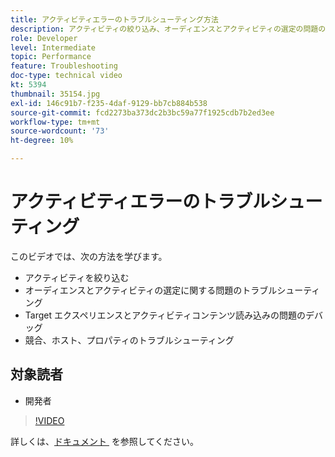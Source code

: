 ```yaml
---
title: アクティビティエラーのトラブルシューティング方法
description: アクティビティの絞り込み、オーディエンスとアクティビティの選定の問題のトラブルシューティング、Target エクスペリエンスとアクティビティコンテンツの読み込みの問題のデバッグ、競合、ホスト、プロパティのトラブルシューティングを行う方法について説明します。
role: Developer
level: Intermediate
topic: Performance
feature: Troubleshooting
doc-type: technical video
kt: 5394
thumbnail: 35154.jpg
exl-id: 146c91b7-f235-4daf-9129-bb7cb884b538
source-git-commit: fcd2273ba373dc2b3bc59a77f1925cdb7b2ed3ee
workflow-type: tm+mt
source-wordcount: '73'
ht-degree: 10%

---
```


# アクティビティエラーのトラブルシューティング

このビデオでは、次の方法を学びます。

* アクティビティを絞り込む
* オーディエンスとアクティビティの選定に関する問題のトラブルシューティング
* Target エクスペリエンスとアクティビティコンテンツ読み込みの問題のデバッグ
* 競合、ホスト、プロパティのトラブルシューティング

## 対象読者

* 開発者

>[!VIDEO](https://video.tv.adobe.com/v/35154/?quality=12)

詳しくは、[&#x200B; ドキュメント &#x200B;](https://experienceleague.adobe.com/docs/target/using/troubleshoot/troubleshooting-target.html?lang=ja) を参照してください。
